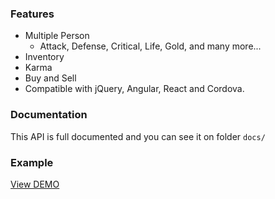 ### Features
* Multiple Person
  * Attack, Defense, Critical, Life, Gold, and many more...
* Inventory
* Karma
* Buy and Sell
* Compatible with jQuery, Angular, React and Cordova.

### Documentation
This API is full documented and you can see it on folder `docs/`

### Example
[View DEMO](https://htmlpreview.github.io/?https://github.com/olaferlandsen/javascript-game-api/blob/master/example/index.html)
